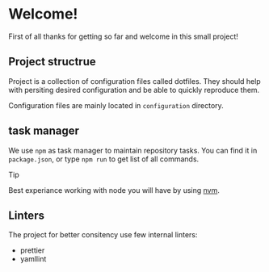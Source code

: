 # Welcome!

First of all thanks for getting so far and welcome in this small project!

## Project structrue

Project is a collection of configuration files called dotfiles. They should help with persiting desired configuration and be able to quickly reproduce them.

Configuration files are mainly located in `configuration` directory.

## task manager

We use `npm` as task manager to maintain repository tasks. You can find it in `package.json`, or type `npm run` to get list of all commands.

> [!TIP]
> Best experiance working with node you will have by using [nvm](.configuration/READMD.md#nvm).

## Linters

The project for better consitency use few internal linters:

-   prettier
-   yamllint
